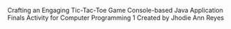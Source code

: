 Crafting an Engaging Tic-Tac-Toe Game Console-based Java Application
Finals Activity for Computer Programming 1
Created by Jhodie Ann Reyes 
